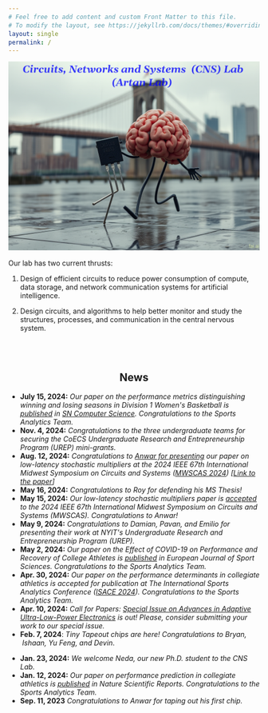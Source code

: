 ```yaml
---
# Feel free to add content and custom Front Matter to this file.
# To modify the layout, see https://jekyllrb.com/docs/themes/#overriding-theme-defaults
layout: single
permalink: /
---
```

<!-- <h1 style="text-align:center">Circuits, Networks and Systems  (CNS)  Lab</h1> -->
<!-- <h1 style="text-align:center">(Artan Lab)</h1> -->

![](/assets/images/header.png)

Our lab has two current thrusts: 

1) Design of efficient circuits to reduce power consumption of compute, data storage, and network communication systems for artificial intelligence. 

2) Design circuits, and algorithms to help better monitor and study the structures, processes, and communication in the central nervous system.  
<br>

<!--<h2  style="text-align:center">We are hiring!</h2>-->

<!--**Fully funded Ph.D. position [available](/positions/) for Spring/Fall 2024!**-->

<br>
<h2  style="text-align:center">News</h2>

- **July 15, 2024:** _Our paper on the performance metrics distinguishing winning and losing seasons in Division 1 Women's Basketball is [published](https://link.springer.com/article/10.1007/s42979-025-03841-5) in [SN Computer Science](https://link.springer.com/journal/42979).  Congratulations to the Sports Analytics Team._
- **Nov. 4, 2024:** _Congratulations to the three undergraduate teams for securing the CoECS Undergraduate Research and Entrepreneurship Program (UREP) mini-grants._
- **Aug. 12, 2024:** _Congratulations to [Anwar for presenting](/gallery/) our paper on low-latency stochastic multipliers at the 2024 IEEE 67th International Midwest Symposium on Circuits and Systems ([MWSCAS 2024](https://www.mwscas2024.org/)) [[Link to the paper](/assets/pubs/Hussein2024-MWSCAS-Low_latency_deterministic_multiplier_for_SC.pdf)]_
- **May 16, 2024:** _Congratulations to Roy for defending his MS Thesis!_
- **May 15, 2024:** _Our low-latency stochastic multipliers paper is [accepted](https://www.mwscas2024.org/) to the 2024 IEEE 67th International Midwest Symposium on Circuits and Systems (MWSCAS). Congratulations to Anwar!_
- **May 9, 2024:** _Congratulations to Damian, Pavan, and Emilio for presenting their work at NYIT's Undergraduate Research and Entrepreneurship Program (UREP)._
- **May 2, 2024:** _Our paper on the Effect of COVID-19 on Performance and Recovery of College Athletes is [published](https://www.ej-sport.org/index.php/sport/article/view/105) in European Journal of Sport Sciences. Congratulations to the Sports Analytics Team._
- **Apr. 30, 2024:** _Our paper on the performance determinants in collegiate athletics is accepted for publication at The International Sports Analytics Conference ([ISACE 2024](https://formal-analysis.com/isace/2024/index.html)). Congratulations to the Sports Analytics Team._
- **Apr. 10, 2024:** _Call for Papers: [Special Issue on Advances in Adaptive Ultra-Low-Power Electronics](https://www.mdpi.com/journal/electronics/special_issues/067Q2DZHIO) is out! Please, consider submitting your work to our special issue._
- **Feb. 7, 2024**: _Tiny Tapeout chips are here! Congratulations to Bryan,  Ishaan, Yu Feng, and Devin_. 
* **Jan. 23, 2024:** _We welcome Neda, our new Ph.D. student to the CNS Lab._
* **Jan. 12, 2024:** _Our paper on performance prediction in collegiate athletics is [published](https://www.nature.com/articles/s41598-024-51658-8) in Nature Scientific Reports. Congratulations to the Sports Analytics Team._
* **Sep. 11, 2023** _Congratulations to Anwar for taping out his first chip._
<!--[contact](/contact)-->
<!--[Cadence](/cadence)-->

<!-- # News-->

